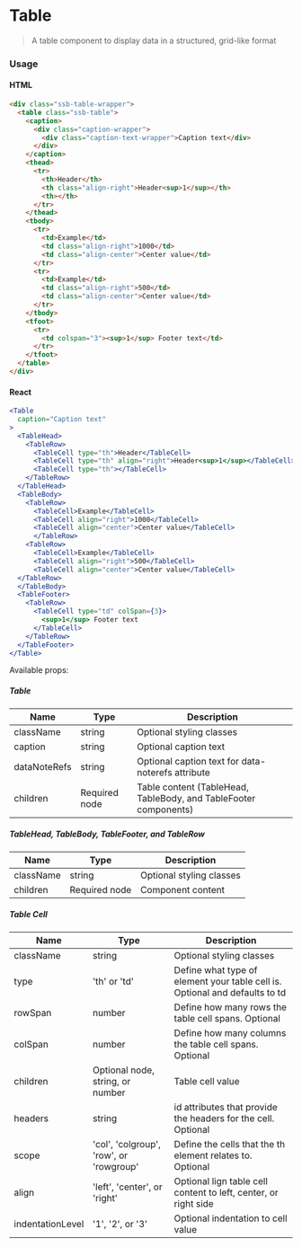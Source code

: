 Table
========

> A table component to display data in a structured, grid-like format

### Usage

#### HTML

```html
<div class="ssb-table-wrapper">
  <table class="ssb-table">
    <caption>
      <div class="caption-wrapper">
        <div class="caption-text-wrapper">Caption text</div>
      </div>
    </caption>
    <thead>
      <tr>
        <th>Header</th>
        <th class="align-right">Header<sup>1</sup></th>
        <th></th>
      </tr>
    </thead>
    <tbody>
      <tr>
        <td>Example</td>
        <td class="align-right">1000</td>
        <td class="align-center">Center value</td>
      </tr>
      <tr>
        <td>Example</td>
        <td class="align-right">500</td>
        <td class="align-center">Center value</td>
      </tr>
    </tbody>
    <tfoot>
      <tr>
        <td colspan="3"><sup>1</sup> Footer text</td>
      </tr>
    </tfoot>
  </table>
</div>
```

#### React

```jsx harmony
<Table
  caption="Caption text"
>
  <TableHead>
    <TableRow>
      <TableCell type="th">Header</TableCell>
      <TableCell type="th" align="right">Header<sup>1</sup></TableCell>
      <TableCell type="th"></TableCell>
    </TableRow>
  </TableHead>
  <TableBody>
    <TableRow>
      <TableCell>Example</TableCell>
      <TableCell align="right">1000</TableCell>
      <TableCell align="center">Center value</TableCell>
      </TableRow>
    <TableRow>
      <TableCell>Example</TableCell>
      <TableCell align="right">500</TableCell>
      <TableCell align="center">Center value</TableCell>
  </TableRow>
  </TableBody>
  <TableFooter>
    <TableRow>
      <TableCell type="td" colSpan={3}>
        <sup>1</sup> Footer text
      </TableCell>
    </TableRow>
  </TableFooter>
</Table>
```

Available props:
##### Table
| Name       | Type           | Description  |
| ---------- | ------------- | ----- |
| className | string | Optional styling classes |
| caption | string | Optional caption text |
| dataNoteRefs | string | Optional caption text for data-noterefs attribute |
| children | Required node | Table content (TableHead, TableBody, and TableFooter components) |

##### TableHead, TableBody, TableFooter, and TableRow
| Name       | Type           | Description  |
| ---------- | ------------- | ----- |
| className |  string | Optional styling classes |
| children | Required node | Component content |

##### Table Cell
| Name       | Type           | Description  |
| ---------- | ------------- | ----- |
| className |  string | Optional styling classes |
| type | 'th' or 'td' | Define what type of element your table cell is. Optional and defaults to td |
| rowSpan | number | Define how many rows the table cell spans. Optional |
| colSpan | number | Define how many columns the table cell spans. Optional |
| children | Optional node, string, or number | Table cell value |
| headers | string | id attributes that provide the headers for the cell. Optional |
| scope | 'col', 'colgroup', 'row', or 'rowgroup' | Define the cells that the th element relates to. Optional |
| align | 'left', 'center', or 'right' | Optional lign table cell content to left, center, or right side |
| indentationLevel | '1', '2', or '3' | Optional indentation to cell value |
